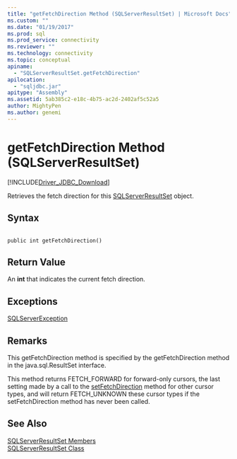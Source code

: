 ```yaml
---
title: "getFetchDirection Method (SQLServerResultSet) | Microsoft Docs"
ms.custom: ""
ms.date: "01/19/2017"
ms.prod: sql
ms.prod_service: connectivity
ms.reviewer: ""
ms.technology: connectivity
ms.topic: conceptual
apiname: 
  - "SQLServerResultSet.getFetchDirection"
apilocation: 
  - "sqljdbc.jar"
apitype: "Assembly"
ms.assetid: 5ab385c2-e18c-4b75-ac2d-2402af5c52a5
author: MightyPen
ms.author: genemi
---
```

# getFetchDirection Method (SQLServerResultSet)
[!INCLUDE[Driver_JDBC_Download](../../../includes/driver_jdbc_download.md)]

  Retrieves the fetch direction for this [SQLServerResultSet](../../../connect/jdbc/reference/sqlserverresultset-class.md) object.  
  
## Syntax  
  
```  
  
public int getFetchDirection()  
```  
  
## Return Value  
 An **int** that indicates the current fetch direction.  
  
## Exceptions  
 [SQLServerException](../../../connect/jdbc/reference/sqlserverexception-class.md)  
  
## Remarks  
 This getFetchDirection method is specified by the getFetchDirection method in the java.sql.ResultSet interface.  
  
 This method returns FETCH_FORWARD for forward-only cursors, the last setting made by a call to the [setFetchDirection](../../../connect/jdbc/reference/setfetchdirection-method-sqlserverresultset.md) method for other cursor types, and will return FETCH_UNKNOWN these cursor types if the setFetchDirection method has never been called.  
  
## See Also  
 [SQLServerResultSet Members](../../../connect/jdbc/reference/sqlserverresultset-members.md)   
 [SQLServerResultSet Class](../../../connect/jdbc/reference/sqlserverresultset-class.md)  
  
  
